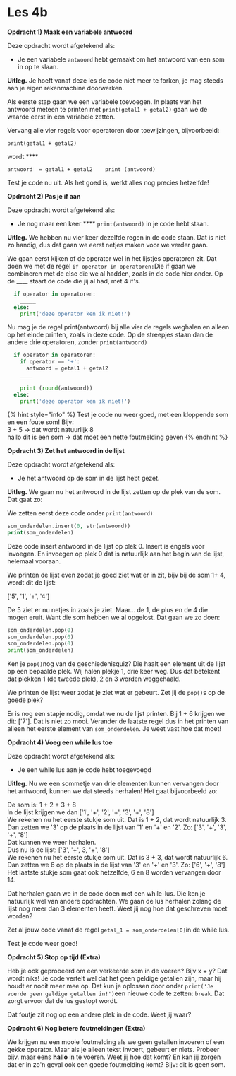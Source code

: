 # Les 4b

**Opdracht 1\) Maak een variabele antwoord**

Deze opdracht wordt afgetekend als:

* Je een variabele `antwoord` hebt gemaakt om het antwoord van een som in op te slaan. 

**Uitleg.** Je hoeft vanaf deze les de code niet meer te forken, je mag steeds aan je eigen rekenmachine doorwerken.  
  
Als eerste stap gaan we een variabele toevoegen. In plaats van het antwoord meteen te printen met `print(getal1 + getal2)` gaan we de waarde eerst in een variabele zetten.  
  
Vervang alle vier regels voor operatoren door toewijzingen, bijvoorbeeld:

`print(getal1 + getal2)`

wordt ****

`antwoord  = getal1 + getal2   
print (antwoord)`

Test je code nu uit. Als het goed is, werkt alles nog precies hetzelfde!

**Opdracht 2\) Pas je if aan**

Deze opdracht wordt afgetekend als:

* Je nog maar een keer **** `print(antwoord)` in je code hebt staan.

**Uitleg.** We hebben nu vier keer dezelfde regen in de code staan. Dat is niet zo handig, dus dat gaan we eerst netjes maken voor we verder gaan.

We gaan eerst kijken of de operator wel in het lijstjes operatoren zit. Dat doen we met de regel `if operator in operatoren:`Die if gaan we combineren met de else die we al hadden, zoals in de code hier onder. Op de \_\_\_\_ staart de code die jij al had, met 4 if's.

```python
  if operator in operatoren:
    _____
  else:
    print('deze operator ken ik niet!')
```

Nu mag je de regel print\(antwoord\) bij alle vier de regels weghalen en alleen op het einde printen, zoals in deze code. Op de streepjes staan dan de andere drie operatoren, zonder `print(antwoord)`

```python
  if operator in operatoren:
    if operator == '+':
      antwoord = getal1 + getal2
    ____
      
    print (round(antwoord))
  else:
    print('deze operator ken ik niet!')
```

{% hint style="info" %}
Test je code nu weer goed, met een kloppende som en een foute som! Bijv:   
3 + 5 -&gt; dat wordt natuurlijk 8  
hallo dit is een som -&gt; dat moet een nette foutmelding geven
{% endhint %}

**Opdracht 3\) Zet het antwoord in de lijst**

Deze opdracht wordt afgetekend als:

* Je het antwoord op de som in de lijst hebt gezet.

**Uitleg.** We gaan nu het antwoord in de lijst zetten op de plek van de som. Dat gaat zo:

We zetten eerst deze code onder `print(antwoord)`

```php
som_onderdelen.insert(0, str(antwoord))
print(som_onderdelen)
```

Deze code insert antwoord in de lijst op plek 0. Insert is engels voor invoegen. En invoegen op plek 0 dat is natuurlijk aan het begin van de lijst, helemaal vooraan.  
  
We printen de lijst even zodat je goed ziet wat er in zit, bijv bij de som 1+ 4, wordt dit de lijst:  
  
\['5', '1', '+', '4'\]  
  
De 5 ziet er nu netjes in zoals je ziet. Maar... de 1, de plus en de 4 die mogen eruit. Want die som hebben we al opgelost. Dat gaan we zo doen:

```python
som_onderdelen.pop(0)
som_onderdelen.pop(0)
som_onderdelen.pop(0)
print(som_onderdelen)
```

Ken je `pop()`nog van de geschiedenisquiz? Die haalt een element uit de lijst op een bepaalde plek. Wij halen plekje 1, drie keer weg. Dus dat betekent dat plekken 1 \(de tweede plek\), 2 en 3 worden weggehaald.

We printen de lijst weer zodat je ziet wat er gebeurt. Zet jij de `pop()`s op de goede plek?  
  
Er is nog een stapje nodig, omdat we nu de lijst printen. Bij 1 + 6 krijgen we dit: \['7'\]. Dat is niet zo mooi. Verander de laatste regel dus in het printen van alleen het eerste element van `som_onderdelen`. Je weet vast hoe dat moet!

**Opdracht 4\) Voeg een while lus toe**

Deze opdracht wordt afgetekend als:

* Je een while lus aan je code hebt toegevoegd 

**Uitleg.** Nu we een sommetje van drie elementen kunnen vervangen door het antwoord, kunnen we dat steeds herhalen! Het gaat bijvoorbeeld zo:

De som is: 1 + 2 + 3 + 8  
In de lijst krijgen we dan \['1', '+', '2', '+', '3', '+', '8'\]  
We rekenen nu het eerste stukje som uit. Dat is 1 + 2, dat wordt natuurlijk 3.   
Dan zetten we '3' op de plaats in de lijst van '1' en '+' en '2'. Zo: \['3', '+', '3', '+', '8'\]  
Dat kunnen we weer herhalen.  
Dus nu is de lijst: \['3', '+', 3, '+', '8'\]  
We rekenen nu het eerste stukje som uit. Dat is 3 + 3, dat wordt natuurlijk 6.  
Dan zetten we 6 op de plaats in de lijst van '3' en '+' en '3'. Zo: \['6', '+', '8'\]  
Het laatste stukje som gaat ook hetzelfde, 6 en 8 worden vervangen door 14.

Dat herhalen gaan we in de code doen met een while-lus. Die ken je natuurlijk wel van andere opdrachten. We gaan de lus herhalen zolang de lijst nog meer dan 3 elementen heeft. Weet jij nog hoe dat geschreven moet worden?  
  
Zet al jouw code vanaf de regel `getal_1 = som_onderdelen[0]`in de while lus.

Test je code weer goed!

**Opdracht 5\) Stop op tijd \(Extra\)**

Heb je ook geprobeerd om een verkeerde som in de voeren? Bijv x + y? Dat wordt niks! Je code vertelt wel dat het geen geldige getallen zijn, maar hij houdt er nooit meer mee op. Dat kun je oplossen door onder `print('Je voerde geen geldige getallen in!')`een nieuwe code te zetten: `break`. Dat zorgt ervoor dat de lus gestopt wordt. 

Dat foutje zit nog op een andere plek in de code. Weet jij waar?

**Opdracht 6\) Nog betere foutmeldingen \(Extra\)**

We krijgen nu een mooie foutmelding als we geen getallen invoeren of een gekke operator. Maar als je alleen tekst invoert, gebeurt er niets. Probeer bijv. maar eens **hallo** in te voeren. Weet jij hoe dat komt? En kan jij zorgen dat er in zo'n geval ook een goede foutmelding komt? Bijv: dit is geen som.



